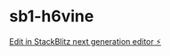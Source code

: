 # sb1-h6vine

[Edit in StackBlitz next generation editor ⚡️](https://stackblitz.com/~/github.com/Mzerah-Amon/sb1-h6vine)